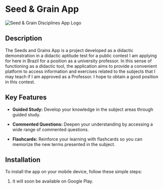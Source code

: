 # Seed & Grain App

![Seed & Grain Disciplines App Logo]([https://example.com/logo.png](https://daniloasdotcom.github.io/sementes-e-graos/))

## Description

The Seeds and Grains App is a project developed as a didactic demonstration in a didactic aptitude test for a public contest I am applying for here in Brazil for a position as a university professor.
In this sense of functioning as a didactic tool, the application aims to provide a convenient platform to access information and exercises related to the subjects that I may teach if I am approved as a Professor.
I hope to obtain a good position in this contest.

## Key Features

- **Guided Study:** Develop your knowledge in the subject areas through guided study.

- **Commented Questions:** Deepen your understanding by accessing a wide range of commented questions.

- **Flashcards:** Reinforce your learning with flashcards so you can memorize the new terms presented in the subject.

## Installation

To install the app on your mobile device, follow these simple steps:

1. It will soon be available on Google Play.

